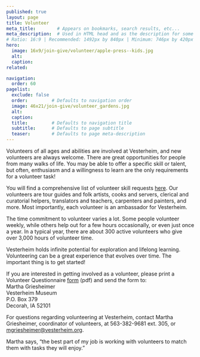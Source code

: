 ```yaml
---
published: true
layout: page
title: Volunteer
meta_title:        # Appears on bookmarks, search results, etc...
meta_description:  # Used in HTML head and as the description for some search engines
# Ratio: 16:9 | Recommended: 1492px by 840px | Minimum: 746px by 420px
hero:
  image: 16x9/join-give/volunteer/apple-press--kids.jpg
  alt: 
  caption:
related:

navigation:
  order: 60
pagelist:
  exclude: false
  order:         # Defaults to navigation order  
  image: 46x21/join-give/volunteer_gardens.jpg
  alt:
  caption:
  title:         # Defaults to navigation title
  subtitle:      # Defaults to page subtitle
  teaser:        # Defaults to page meta-description
---
```

Volunteers of all ages and abilities are involved at Vesterheim, and new volunteers are always welcome. There are great opportunities for people from many walks of life. You may be able to offer a specific skill or talent, but often, enthusiasm and a willingness to learn are the only requirements for a volunteer task!

You will find a comprehensive list of volunteer skill requests [here](/join-give/volunteer/skill-list/). Our volunteers are tour guides and folk artists, cooks and servers, clerical and curatorial helpers, translators and teachers, carpenters and painters, and more. Most importantly, each volunteer is an ambassador for Vesterheim.

The time commitment to volunteer varies a lot. Some people volunteer weekly, while others help out for a few hours occasionally, or even just once a year. In a typical year, there are about 300 active volunteers who give over 3,000 hours of volunteer time.

Vesterheim holds infinite potential for exploration and lifelong learning. Volunteering can be a great experience that evolves over time. The important thing is to get started! 

If you are interested in getting involved as a volunteer, please print a Volunteer Questionnaire [form](/join-give/volunteer/questionnaire/documents/volunteer_questionnaire.pdf) (pdf) and send the form to: <br />
Martha Griesheimer<br />
Vesterheim Museum<br />
P.O. Box 379<br />
Decorah, IA 52101 

For questions regarding volunteering at Vesterheim, contact Martha Griesheimer, coordinator of volunteers, at 563-382-9681 ext. 305, or [mgriesheimer@vesterheim.org](mailto:mgriesheimer@vesterheim.org).

Martha says, “the best part of my job is working with volunteers to match them with tasks they will enjoy.”